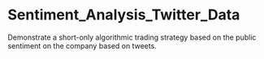 # Sentiment_Analysis_Twitter_Data
Demonstrate a short-only algorithmic trading strategy based on the public sentiment on the company based on tweets.
